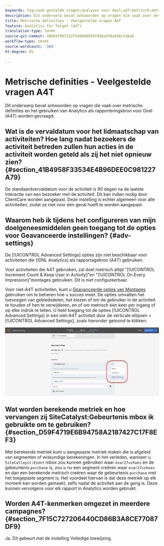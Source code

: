 ```yaml
---
keywords: faq;vaak gestelde vragen;analyses voor doel;a4T;metrisch;metrische definities
description: Dit onderwerp bevat antwoorden op vragen die vaak over metrische definities en het gebruiken van Analytics als rapporteringsbron voor Doel (A4T) worden gevraagd.
title: Metrische definities - Veelgestelde vragen A4T
feature: Analytics for Target (A4T)
translation-type: tm+mt
source-git-commit: 48b94f967252f5ddb009597456edf0a43bc54ba6
workflow-type: tm+mt
source-wordcount: '364'
ht-degree: 0%

---
```



# Metrische definities - Veelgestelde vragen A4T

Dit onderwerp bevat antwoorden op vragen die vaak over metrische definities en het gebruiken van Analytics als rapporteringsbron voor Doel (A4T) worden gevraagd.

## Wat is de vervaldatum voor het lidmaatschap van activiteiten? Hoe lang nadat bezoekers de activiteit betreden zullen hun acties in de activiteit worden geteld als zij het niet opnieuw zien? {#section_41B4958F33534E4B96DEE0C981227A79}

De standaardvervaldatum voor de activiteit is 90 dagen na de laatste interactie van een bezoeker met de activiteit. Dit kan indien nodig door ClientCare worden aangepast. Deze instelling is echter algemeen voor alle activiteiten, zodat ze niet voor één geval hoeft te worden aangepast.

## Waarom heb ik tijdens het configureren van mijn doelgeneesmiddelen geen toegang tot de opties voor Geavanceerde instellingen? {#adv-settings}

De [!UICONTROL Advanced Settings] opties zijn niet beschikbaar voor activiteiten die [!DNL Analytics] als rapportagebron (A4T) gebruiken.

Voor activiteiten die A4T gebruiken, zal doel metrisch altijd &quot;[!UICONTROL Increment Count & Keep User in Activity]&quot;en &quot;[!UICONTROL On Every Impression]&quot;montages gebruiken. Dit is *niet* configureerbaar.

Voor niet-A4T activiteiten, kunt u [Geavanceerde opties van Montages](/help/c-activities/r-success-metrics/success-metrics.md#section_7CE95A2FA8F5438E936C365A6D43BC5B) gebruiken om te beheren hoe u succes meet. De opties omvatten het toevoegen van gebiedsdelen, het kiezen of om de gebruiker in de activiteit te houden of hen te verwijderen, en of om metrisch één keer per ingang of op elke indruk te tellen. U hebt toegang tot de opties [!UICONTROL Advanced Settings] in een niet-A4T activiteit door de verticale ellipsen > [!UICONTROL Advanced Settings], zoals hieronder getoond te klikken:

![Geavanceerde instellingen](/help/c-activities/r-success-metrics/assets/advanced-settings.png)

## Wat worden berekende metriek en hoe vervangen zij SiteCatalyst:Gebeurtenis mbox ik gebruikte om te gebruiken? {#section_D59F4719E6B94758A2187427C17F8EF3}

Met berekende metriek kunt u aangepaste metriek maken die is afgeleid van segmenten of wiskundige berekeningen. In het verleden, wanneer u `SiteCatlayst:Event` mbox zou kunnen gebruiken waar `evar27=shoes` en de gebeurtenis `purchase` is, zou u nu een segment creëren waar `evar27=shoes` en dan een berekende metrisch creëren waar de gebeurtenis `purchase` met het toegepaste segment is. Het voordeel hiervan is dat deze metriek op elk moment kan worden gemaakt, zelfs nadat de activiteit aan de gang is. Deze kunnen vervolgens voor elk rapport in Analytics worden gebruikt.

## Worden A4T-kenmerken omgezet in meerdere campagnes? {#section_7F15C727206440CD86B3A8CE77087DF9}

Ja. Dit gebeurt met de instelling Volledige toewijzing.
